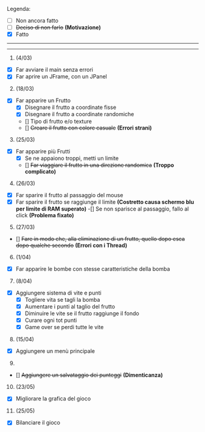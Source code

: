 Legenda: 
- [ ] Non ancora fatto
- [ ] ~~Deciso di non farlo~~ **(Motivazione)**
- [x] Fatto
---
---
1. (4/03)
- [x] Far avviare il main senza errori
- [x] Far aprire un JFrame, con un JPanel 
2. (18/03) 
- [x] Far apparire un Frutto
    - [x] Disegnare il frutto a coordinate fisse
    - [x] Disegnare il frutto a coordinate randomiche
    - [] Tipo di frutto e/o texture
    - [] ~~Creare il frutto con colore casuale~~ **(Errori strani)**
3. (25/03)
- [x] Far apparire più Frutti
    - [x] Se ne appaiono troppi, metti un limite
    - [] ~~Far viaggiare il frutto in una direzione randomica~~ **(Troppo complicato)**
4. (26/03) 
- [x] Far sparire il frutto al passaggio del mouse
- [x]  Far sparire il frutto se raggiunge il limite **(Costretto causa schermo blu per limite di RAM superato)**
-[] Se non sparisce al passaggio, fallo al click **(Problema fixato)**
5. (27/03)
- [] ~~Fare in modo che, alla eliminazione di un frutto, quello dopo esca
dopo qualche secondo~~ **(Errori con i Thread)**
6. (1/04)
- [x] Far apparire le bombe con stesse caratteristiche della bomba
7. (8/04)
- [x] Aggiungere sistema di vite e punti
    - [x] Togliere vita se tagli la bomba
    - [x] Aumentare i punti al taglio del frutto
    - [x] Diminuire le vite se il frutto raggiunge il fondo
    - [x] Curare ogni tot punti
    - [x] Game over se perdi tutte le vite
8. (15/04)
- [x] Aggiungere un menù principale
9. 
- [] ~~Aggiungere un salvataggio dei punteggi~~ **(Dimenticanza)**
10. (23/05)
- [x] Migliorare la grafica del gioco
11. (25/05)
- [x] Bilanciare il gioco